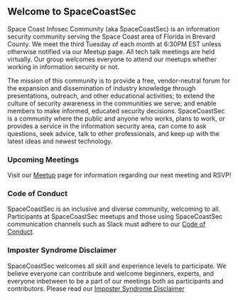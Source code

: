 ## Welcome to SpaceCoastSec

Space Coast Infosec Community (aka SpaceCoastSec) is an information security community serving the Space Coast area of Florida in Brevard County. We meet the third Tuesday of each month at 6:30PM EST unless otherwise notified via our Meetup page.  All tech talk meetings are held virtually. Our group welcomes everyone to attend our meetups whether working in information security or not.

The mission of this community is to provide a free, vendor-neutral forum for the expansion and dissemination of industry knowledge through presentations, outreach, and other educational activities; to extend the culture of security awareness in the communities we serve; and enable members to make informed, educated security decisions. SpaceCoastSec is a community where the public and anyone who works, plans to work, or provides a service in the information security area, can come to ask questions, seek advice, talk to other professionals, and keep up with the latest ideas and newest technology.

### Upcoming Meetings

Visit our [Meetup](https://www.meetup.com/spacecoastsec/) page for information regarding our next meeting and RSVP! 

### Code of Conduct

SpaceCoastSec is an inclusive and diverse community, welcoming to all. Participants at SpaceCoastSec meetups and those using SpaceCoastSec communication channels such as Slack must adhere to our [Code of Conduct](coc.html).

### Imposter Syndrome Disclaimer

SpaceCoastSec welcomes all skill and experience levels to participate. We believe everyone can contribute and welcome beginners, experts, and everyone inbetween to be a part of our meetings both as participants and contributors. Please read our [Imposter Syndrome Disclaimer](impostersyndrome.html)
